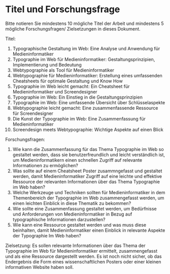 # Titel und Forschungsfrage

Bitte notieren Sie mindestens 10 mögliche Titel der Arbeit und mindestens 5 mögliche Forschungsfragen/ Zielsetzungen in dieses Dokument. 

Titel: 
1. Typographische Gestaltung im Web: Eine Analyse und Anwendung für Medieninformatiker
2. Typographie im Web für Medieninformatiker: Gestaltungsprinzipien, Implementierung und Bedeutung
3. Webtypographie als Tool für Medieninformatiker
4. Webtypographie für Medieninformatiker: Erstellung eines umfassenden Cheatsheets für optimale Gestaltung und Know How
5. Typographie im Web leicht gemacht: Ein Cheatsheet für Medieninformatiker und Screendesigner
6. Typographie im Web: Ein Einstieg in die Gestaltungsprinzipien
7. Typographie im Web: Eine umfassende Übersicht über Schlüsselaspekte
8. Webtypographie leicht gemacht: Eine zusammenfassende Ressource für Screendesigner
9. Die Kunst der Typographie im Web: Eine Zusammenfassung für Medieninformatiker
10. Screendesign meets Webtypographie: Wichtige Aspekte auf einen Blick




Forschungsfragen: 
1. Wie kann die Zusammenfassung für das Thema Typographie im Web so gestaltet werden, dass sie benutzerfreundlich und leicht verständlich ist, um Medieninformatikern einen schnellen Zugriff auf relevante Informationen zu ermöglichen?
2. Was sollte auf einem Cheatsheet Poster zusammngefasst und gestaltet werden, damit Medieninformatiker Zugriff auf eine leichte und effektive Ressource der relevanten Informationen über das Thema Typographie im Web haben?
3. Welche Werkzeuge und Techniken sollten für Medieninformatiker in dem Themenbereich der Typographie im Web zusammengefasst werden, um einen leichten Einblick in diese Thematik zu bekommen?
4. Wie sollte eine Zusammenfassung gestaltet werden, um Bedürfnisse und Anforderungen von Medieninformatiker in Bezug auf typographische Informationen darzustellen?
5. Wie kann eine Ressource gestaltet werden und was muss diese beinhalten, damit Medieninformatiker einen Einblick in relevante Aspekte der Typographie Im Web haben?

Zielsetzung:
Es sollen relevante Informationen über das Thema der Typographie im Web für Medieninformatiker ermittelt, zusammengefasst und als eine Ressource dargestellt werden.
Es ist noch nicht sicher, ob das Endergebnis die Form eines wissenschaftlichen Posters oder einer kleinen informativen Website haben soll.
